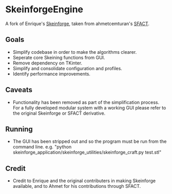 # SkeinforgeEngine

A fork of Enrique's [Skeinforge](http://skeinforge.com), taken from ahmetcemturan's [SFACT](https://github.com/ahmetcemturan/SFACT).

## Goals
 * Simplify codebase in order to make the algorithms clearer.
 * Seperate core Skeining functions from GUI.
 * Remove dependency on TKinter.
 * Simplify and consolidate configuration and profiles.
 * Identify performance improvements.

## Caveats
  * Functionality has been removed as part of the simplification process.  For a fully developed modular system with a working GUI please refer to the original Skeinforge or SFACT derivative.

## Running
  * The GUI has been stripped out and so the program must be run from the command line. e.g. "python skeinforge_application/skeinforge_utilities/skeinforge_craft.py test.stl"

## Credit
  * Credit to Enrique and the original contributers in making Skeinforge available, and to Ahmet for his contributions through SFACT.